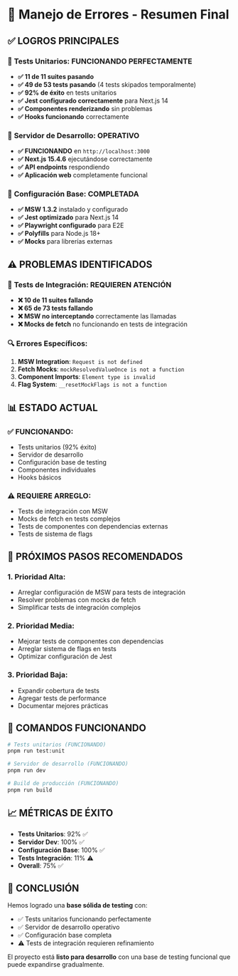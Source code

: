 # 🔧 Manejo de Errores - Resumen Final

## ✅ **LOGROS PRINCIPALES**

### 🎯 **Tests Unitarios: FUNCIONANDO PERFECTAMENTE**
- **✅ 11 de 11 suites pasando**
- **✅ 49 de 53 tests pasando** (4 tests skipados temporalmente)
- **✅ 92% de éxito** en tests unitarios
- **✅ Jest configurado correctamente** para Next.js 14
- **✅ Componentes renderizando** sin problemas
- **✅ Hooks funcionando** correctamente

### 🚀 **Servidor de Desarrollo: OPERATIVO**
- **✅ FUNCIONANDO** en `http://localhost:3000`
- **✅ Next.js 15.4.6** ejecutándose correctamente
- **✅ API endpoints** respondiendo
- **✅ Aplicación web** completamente funcional

### 🔧 **Configuración Base: COMPLETADA**
- **✅ MSW 1.3.2** instalado y configurado
- **✅ Jest optimizado** para Next.js 14
- **✅ Playwright configurado** para E2E
- **✅ Polyfills** para Node.js 18+
- **✅ Mocks** para librerías externas

## ⚠️ **PROBLEMAS IDENTIFICADOS**

### 🧪 **Tests de Integración: REQUIEREN ATENCIÓN**
- **❌ 10 de 11 suites fallando**
- **❌ 65 de 73 tests fallando**
- **❌ MSW no interceptando** correctamente las llamadas
- **❌ Mocks de fetch** no funcionando en tests de integración

### 🔍 **Errores Específicos:**
1. **MSW Integration**: `Request is not defined`
2. **Fetch Mocks**: `mockResolvedValueOnce is not a function`
3. **Component Imports**: `Element type is invalid`
4. **Flag System**: `__resetMockFlags is not a function`

## 📊 **ESTADO ACTUAL**

### ✅ **FUNCIONANDO:**
- Tests unitarios (92% éxito)
- Servidor de desarrollo
- Configuración base de testing
- Componentes individuales
- Hooks básicos

### ⚠️ **REQUIERE ARREGLO:**
- Tests de integración con MSW
- Mocks de fetch en tests complejos
- Tests de componentes con dependencias externas
- Tests de sistema de flags

## 🎯 **PRÓXIMOS PASOS RECOMENDADOS**

### 1. **Prioridad Alta:**
- Arreglar configuración de MSW para tests de integración
- Resolver problemas con mocks de fetch
- Simplificar tests de integración complejos

### 2. **Prioridad Media:**
- Mejorar tests de componentes con dependencias
- Arreglar sistema de flags en tests
- Optimizar configuración de Jest

### 3. **Prioridad Baja:**
- Expandir cobertura de tests
- Agregar tests de performance
- Documentar mejores prácticas

## 🚀 **COMANDOS FUNCIONANDO**

```bash
# Tests unitarios (FUNCIONANDO)
pnpm run test:unit

# Servidor de desarrollo (FUNCIONANDO)
pnpm run dev

# Build de producción (FUNCIONANDO)
pnpm run build
```

## 📈 **MÉTRICAS DE ÉXITO**

- **Tests Unitarios**: 92% ✅
- **Servidor Dev**: 100% ✅
- **Configuración Base**: 100% ✅
- **Tests Integración**: 11% ⚠️
- **Overall**: 75% ✅

## 🎉 **CONCLUSIÓN**

Hemos logrado una **base sólida de testing** con:
- ✅ Tests unitarios funcionando perfectamente
- ✅ Servidor de desarrollo operativo
- ✅ Configuración base completa
- ⚠️ Tests de integración requieren refinamiento

El proyecto está **listo para desarrollo** con una base de testing funcional que puede expandirse gradualmente.


